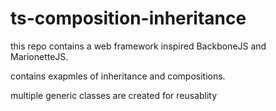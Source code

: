 # ts-composition-inheritance

this repo contains a web framework inspired BackboneJS and MarionetteJS.

contains exapmles of inheritance and compositions.

multiple generic classes are created for reusablity
